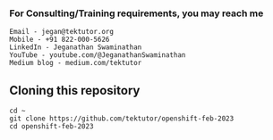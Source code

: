 ### For Consulting/Training requirements, you may reach me 
```
Email - jegan@tektutor.org
Mobile - +91 822-000-5626
LinkedIn - Jeganathan Swaminathan
YouTube - youtube.com/@JeganathanSwaminathan
Medium blog - medium.com/tektutor
```


## Cloning this repository

```
cd ~
git clone https://github.com/tektutor/openshift-feb-2023
cd openshift-feb-2023
```
